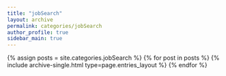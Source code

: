 ```yaml
---
title: "jobSearch"
layout: archive
permalink: categories/jobSearch
author_profile: true
sidebar_main: true
---
```



{% assign posts = site.categories.jobSearch %}
{% for post in posts %} {% include archive-single.html type=page.entries_layout %} {% endfor %}